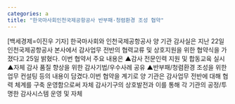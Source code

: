 ```yaml
---
categories: a
title: "한국마사회인천국제공항공사 반부패·청렴환경 조성 협약"
---
```

[백세경제=이진우 기자] 한국마사회와 인천국제공항공사 양 기관 감사실은 지난 22일 인천국제공항공사 본사에서 감사업무 전반의 협력교류 및 상호지원을 위한 협약식을 가졌다고 25일 밝혔다. 이번 협약서 주요 내용은 ▲감사 전문인력 지원 및 합동교육 실시 ▲자체 감사 품질 향상을 위한 감사기법/우수사례 공유 ▲반부패/청렴환경 조성을 위한 업무 컨설팅 등의 내용이 담겼다.이번 협약을 계기로 양 기관은 감사업무 전반에 대해 협력 체계를 구축 운영함으로써 자체 감사기구의 상호발전과 이를 통해 각 기관의 공정/투명한 감사시스템 운영 및 자체